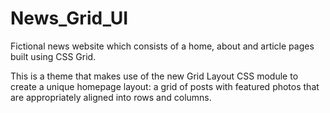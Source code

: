 # News_Grid_UI

Fictional news website which consists of a home, about and article pages built using CSS Grid.

This is a theme that makes use of the new Grid Layout CSS module to create a unique homepage layout: a grid of posts with featured photos that are appropriately aligned into rows and columns.
